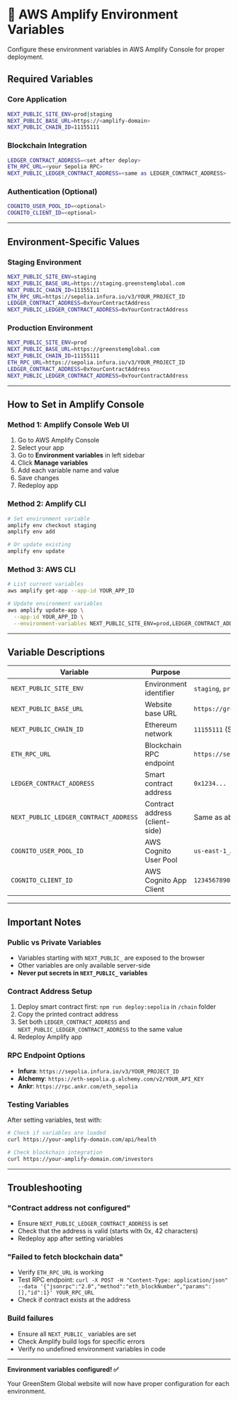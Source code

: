 # 🔧 AWS Amplify Environment Variables

Configure these environment variables in AWS Amplify Console for proper deployment.

## Required Variables

### **Core Application**
```bash
NEXT_PUBLIC_SITE_ENV=prod|staging
NEXT_PUBLIC_BASE_URL=https://<amplify-domain>
NEXT_PUBLIC_CHAIN_ID=11155111
```

### **Blockchain Integration**
```bash
LEDGER_CONTRACT_ADDRESS=<set after deploy>
ETH_RPC_URL=<your Sepolia RPC>
NEXT_PUBLIC_LEDGER_CONTRACT_ADDRESS=<same as LEDGER_CONTRACT_ADDRESS>
```

### **Authentication (Optional)**
```bash
COGNITO_USER_POOL_ID=<optional>
COGNITO_CLIENT_ID=<optional>
```

---

## Environment-Specific Values

### **Staging Environment**
```bash
NEXT_PUBLIC_SITE_ENV=staging
NEXT_PUBLIC_BASE_URL=https://staging.greenstemglobal.com
NEXT_PUBLIC_CHAIN_ID=11155111
ETH_RPC_URL=https://sepolia.infura.io/v3/YOUR_PROJECT_ID
LEDGER_CONTRACT_ADDRESS=0xYourContractAddress
NEXT_PUBLIC_LEDGER_CONTRACT_ADDRESS=0xYourContractAddress
```

### **Production Environment**
```bash
NEXT_PUBLIC_SITE_ENV=prod
NEXT_PUBLIC_BASE_URL=https://greenstemglobal.com
NEXT_PUBLIC_CHAIN_ID=11155111
ETH_RPC_URL=https://sepolia.infura.io/v3/YOUR_PROJECT_ID
LEDGER_CONTRACT_ADDRESS=0xYourContractAddress
NEXT_PUBLIC_LEDGER_CONTRACT_ADDRESS=0xYourContractAddress
```

---

## How to Set in Amplify Console

### **Method 1: Amplify Console Web UI**
1. Go to AWS Amplify Console
2. Select your app
3. Go to **Environment variables** in left sidebar
4. Click **Manage variables**
5. Add each variable name and value
6. Save changes
7. Redeploy app

### **Method 2: Amplify CLI**
```bash
# Set environment variable
amplify env checkout staging
amplify env add

# Or update existing
amplify env update
```

### **Method 3: AWS CLI**
```bash
# List current variables
aws amplify get-app --app-id YOUR_APP_ID

# Update environment variables
aws amplify update-app \
  --app-id YOUR_APP_ID \
  --environment-variables NEXT_PUBLIC_SITE_ENV=prod,LEDGER_CONTRACT_ADDRESS=0x123...
```

---

## Variable Descriptions

| Variable | Purpose | Example |
|----------|---------|---------|
| `NEXT_PUBLIC_SITE_ENV` | Environment identifier | `staging`, `prod` |
| `NEXT_PUBLIC_BASE_URL` | Website base URL | `https://greenstemglobal.com` |
| `NEXT_PUBLIC_CHAIN_ID` | Ethereum network | `11155111` (Sepolia) |
| `ETH_RPC_URL` | Blockchain RPC endpoint | `https://sepolia.infura.io/v3/...` |
| `LEDGER_CONTRACT_ADDRESS` | Smart contract address | `0x1234...` |
| `NEXT_PUBLIC_LEDGER_CONTRACT_ADDRESS` | Contract address (client-side) | Same as above |
| `COGNITO_USER_POOL_ID` | AWS Cognito User Pool | `us-east-1_AbCdEfGhI` |
| `COGNITO_CLIENT_ID` | AWS Cognito App Client | `1234567890abcdef` |

---

## Important Notes

### **Public vs Private Variables**
- Variables starting with `NEXT_PUBLIC_` are exposed to the browser
- Other variables are only available server-side
- **Never put secrets in `NEXT_PUBLIC_` variables**

### **Contract Address Setup**
1. Deploy smart contract first: `npm run deploy:sepolia` in `/chain` folder
2. Copy the printed contract address
3. Set both `LEDGER_CONTRACT_ADDRESS` and `NEXT_PUBLIC_LEDGER_CONTRACT_ADDRESS` to the same value
4. Redeploy Amplify app

### **RPC Endpoint Options**
- **Infura**: `https://sepolia.infura.io/v3/YOUR_PROJECT_ID`
- **Alchemy**: `https://eth-sepolia.g.alchemy.com/v2/YOUR_API_KEY`
- **Ankr**: `https://rpc.ankr.com/eth_sepolia`

### **Testing Variables**
After setting variables, test with:
```bash
# Check if variables are loaded
curl https://your-amplify-domain.com/api/health

# Check blockchain integration
curl https://your-amplify-domain.com/investors
```

---

## Troubleshooting

### **"Contract address not configured"**
- Ensure `NEXT_PUBLIC_LEDGER_CONTRACT_ADDRESS` is set
- Check that the address is valid (starts with 0x, 42 characters)
- Redeploy app after setting variables

### **"Failed to fetch blockchain data"**
- Verify `ETH_RPC_URL` is working
- Test RPC endpoint: `curl -X POST -H "Content-Type: application/json" --data '{"jsonrpc":"2.0","method":"eth_blockNumber","params":[],"id":1}' YOUR_RPC_URL`
- Check if contract exists at the address

### **Build failures**
- Ensure all `NEXT_PUBLIC_` variables are set
- Check Amplify build logs for specific errors
- Verify no undefined environment variables in code

---

**Environment variables configured! ✅**

Your GreenStem Global website will now have proper configuration for each environment.